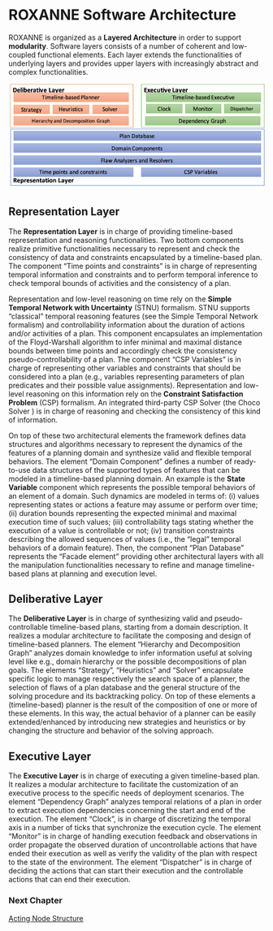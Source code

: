 # ROXANNE Software Architecture 

ROXANNE is organized as a **Layered Architecture** in order to support **modularity**. Software layers consists of a number of coherent and low-coupled functional elements. Each layer extends the functionalities of underlying layers and provides upper layers with increasingly abstract and complex functionalities. 

![ROXANNE Layered Architecture](roxanne-archi.png)


## Representation Layer

The **Representation Layer** is in charge of providing timeline-based representation and reasoning functionalities. Two bottom components realize primitive functionalities necessary to represent and check the consistency of data and constraints encapsulated by a timeline-based plan. The component “Time points and constraints” is in charge of representing temporal information and constraints and to perform temporal inference to check temporal bounds of activities and the consistency of a plan. 

Representation and low-level reasoning on time rely on the **Simple Temporal Network with Uncertainty** (STNU) formalism. STNU supports “classical” temporal reasoning features (see the Simple Temporal Network formalism) and controllability information about the duration of actions and/or activities of a plan. This component encapsulates an implementation of the Floyd-Warshall algorithm to infer minimal and maximal distance bounds between time points and accordingly check the consistency pseudo-controllability of a plan. The component “CSP Variables” is in charge of representing other variables and constraints that should be considered into a plan (e.g., variables representing parameters of plan predicates and their possible value assignments). Representation and low-level reasoning on this information rely on the **Constraint Satisfaction Problem** (CSP) formalism. An integrated third-party CSP Solver (the Choco Solver  ) is in charge of reasoning and checking the consistency of this kind of information. 

On top of these two architectural elements the framework defines data structures and algorithms necessary to represent the dynamics of the features of a planning domain and synthesize valid and flexible temporal behaviors. The element “Domain Component” defines a number of ready-to-use data structures of the supported types of features that can be modeled in a timeline-based planning domain. An example is the **State Variable** component which represents the possible temporal behaviors of an element of a domain. Such dynamics are modeled in terms of: (i) values representing states or actions a feature may assume or perform over time; (ii) duration bounds representing the expected minimal and maximal execution time of such values; (iii) controllability tags stating whether the execution of a value is controllable or not; (iv) transition constraints describing the allowed sequences of values (i.e., the “legal” temporal behaviors of a domain feature). Then, the component “Plan Database” represents the “Facade element” providing other architectural layers with all the manipulation functionalities necessary to refine and manage timeline-based plans at planning and execution level. 


## Deliberative Layer

The **Deliberative Layer** is in charge of synthesizing valid and pseudo-controllable timeline-based plans, starting from a domain description. It realizes a modular architecture to facilitate the composing and design of timeline-based planners. The element “Hierarchy and Decomposition Graph” analyzes domain knowledge to infer information useful at solving level like e.g., domain hierarchy or the possible decompositions of plan goals. The elements “Strategy”, “Heuristics” and “Solver” encapsulate specific logic to manage respectively the search space of a planner, the selection of flaws of a plan database and the general structure of the solving procedure and its backtracking policy. On top of these elements a (timeline-based) planner is the result of the composition of one or more of these elements. In this way, the actual behavior of a planner can be easily extended/enhanced by introducing new strategies and heuristics or by changing the structure and behavior of the solving approach.

## Executive Layer

The **Executive Layer** is in charge of executing a given timeline-based plan. It realizes a modular architecture to facilitate the customization of an executive process to the specific needs of deployment scenarios. The element “Dependency Graph” analyzes temporal relations of a plan in order to extract execution dependencies concerning the start and end of the execution. The element “Clock”, is in charge of discretizing the temporal axis in a number of ticks that synchronize the execution cycle. The element “Monitor” is in charge of handling execution feedback and observations in order propagate the observed duration of uncontrollable actions that have ended their execution as well as verify the validity of the plan with respect to the state of the environment. The element “Dispatcher” is in charge of deciding the actions that can start their execution and the controllable actions that can end their execution.	



### Next Chapter

[Acting Node Structure](acting.md)





